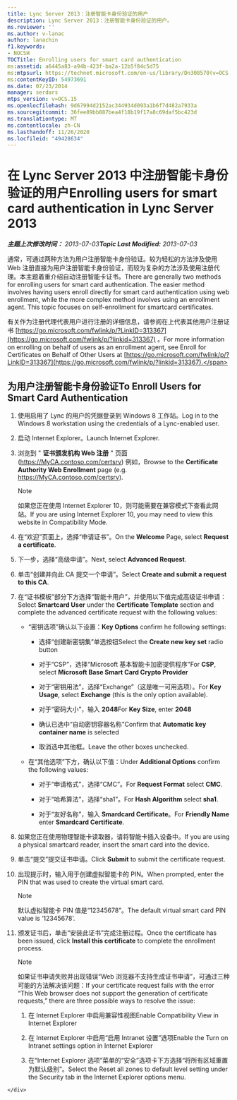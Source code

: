 ```yaml
---
title: Lync Server 2013：注册智能卡身份验证的用户
description: Lync Server 2013：注册智能卡身份验证的用户。
ms.reviewer: ''
ms.author: v-lanac
author: lanachin
f1.keywords:
- NOCSH
TOCTitle: Enrolling users for smart card authentication
ms:assetid: a6445a83-a94b-423f-ba2a-12b5f84c5d75
ms:mtpsurl: https://technet.microsoft.com/en-us/library/Dn308570(v=OCS.15)
ms:contentKeyID: 54973691
ms.date: 07/23/2014
manager: serdars
mtps_version: v=OCS.15
ms.openlocfilehash: 9d67994d2152ac344934d093a1b6f7d482a7933a
ms.sourcegitcommit: 36fee89bb887bea4f18b19f17a8c69daf5bc423d
ms.translationtype: MT
ms.contentlocale: zh-CN
ms.lasthandoff: 11/26/2020
ms.locfileid: "49428634"
---
```

# <a name="enrolling-users-for-smart-card-authentication-in-lync-server-2013"></a><span data-ttu-id="4aae7-103">在 Lync Server 2013 中注册智能卡身份验证的用户</span><span class="sxs-lookup"><span data-stu-id="4aae7-103">Enrolling users for smart card authentication in Lync Server 2013</span></span>

<div data-xmlns="http://www.w3.org/1999/xhtml">

<div class="topic" data-xmlns="http://www.w3.org/1999/xhtml" data-msxsl="urn:schemas-microsoft-com:xslt" data-cs="https://msdn.microsoft.com/">

<div data-asp="https://msdn2.microsoft.com/asp">



</div>

<div id="mainSection">

<div id="mainBody"><span data-ttu-id="4aae7-104">

<span> </span></span><span class="sxs-lookup"><span data-stu-id="4aae7-104">

<span> </span></span></span>

<span data-ttu-id="4aae7-105">_**主题上次修改时间：** 2013-07-03_</span><span class="sxs-lookup"><span data-stu-id="4aae7-105">_**Topic Last Modified:** 2013-07-03_</span></span>

<span data-ttu-id="4aae7-p101">通常，可通过两种方法为用户注册智能卡身份验证。较为轻松的方法涉及使用 Web 注册直接为用户注册智能卡身份验证，而较为复杂的方法涉及使用注册代理。本主题着重介绍自动注册智能卡证书。</span><span class="sxs-lookup"><span data-stu-id="4aae7-p101">There are generally two methods for enrolling users for smart card authentication. The easier method involves having users enroll directly for smart card authentication using web enrollment, while the more complex method involves using an enrollment agent. This topic focuses on self-enrollment for smartcard certificates.</span></span>

<span data-ttu-id="4aae7-109">有关作为注册代理代表用户进行注册的详细信息，请参阅在上代表其他用户注册证书 [https://go.microsoft.com/fwlink/p/?LinkID=313367](https://go.microsoft.com/fwlink/p/?linkid=313367) 。</span><span class="sxs-lookup"><span data-stu-id="4aae7-109">For more information on enrolling on behalf of users as an enrollment agent, see Enroll for Certificates on Behalf of Other Users at [https://go.microsoft.com/fwlink/p/?LinkID=313367](https://go.microsoft.com/fwlink/p/?linkid=313367).</span></span>

<div>

## <a name="to-enroll-users-for-smart-card-authentication"></a><span data-ttu-id="4aae7-110">为用户注册智能卡身份验证</span><span class="sxs-lookup"><span data-stu-id="4aae7-110">To Enroll Users for Smart Card Authentication</span></span>

1.  <span data-ttu-id="4aae7-111">使用启用了 Lync 的用户的凭据登录到 Windows 8 工作站。</span><span class="sxs-lookup"><span data-stu-id="4aae7-111">Log in to the Windows 8 workstation using the credentials of a Lync-enabled user.</span></span>

2.  <span data-ttu-id="4aae7-112">启动 Internet Explorer。</span><span class="sxs-lookup"><span data-stu-id="4aae7-112">Launch Internet Explorer.</span></span>

3.  <span data-ttu-id="4aae7-113">浏览到 " **证书颁发机构 Web 注册** " 页面 (https://MyCA.contoso.com/certsrv) 例如，</span><span class="sxs-lookup"><span data-stu-id="4aae7-113">Browse to the **Certificate Authority Web Enrollment** page (e.g. https://MyCA.contoso.com/certsrv).</span></span>
    
    <div>
    

    > [!NOTE]  
    > <span data-ttu-id="4aae7-114">如果您正在使用 Internet Explorer 10，则可能需要在兼容模式下查看此网站。</span><span class="sxs-lookup"><span data-stu-id="4aae7-114">If you are using Internet Explorer 10, you may need to view this website in Compatibility Mode.</span></span>

    
    </div>

4.  <span data-ttu-id="4aae7-115">在“欢迎”页面上，选择“申请证书”。</span><span class="sxs-lookup"><span data-stu-id="4aae7-115">On the **Welcome** Page, select **Request a certificate**.</span></span>

5.  <span data-ttu-id="4aae7-116">下一步，选择“高级申请”。</span><span class="sxs-lookup"><span data-stu-id="4aae7-116">Next, select **Advanced Request**.</span></span>

6.  <span data-ttu-id="4aae7-117">单击“创建并向此 CA 提交一个申请”。</span><span class="sxs-lookup"><span data-stu-id="4aae7-117">Select **Create and submit a request to this CA**.</span></span>

7.  <span data-ttu-id="4aae7-118">在“证书模板”部分下方选择“智能卡用户”，并使用以下值完成高级证书申请：</span><span class="sxs-lookup"><span data-stu-id="4aae7-118">Select **Smartcard User** under the **Certificate Template** section and complete the advanced certificate request with the following values:</span></span>
    
      - <span data-ttu-id="4aae7-119">“密钥选项”确认以下设置：</span><span class="sxs-lookup"><span data-stu-id="4aae7-119">**Key Options** confirm he following settings:</span></span>
        
          - <span data-ttu-id="4aae7-120">选择“创建新密钥集”单选按钮</span><span class="sxs-lookup"><span data-stu-id="4aae7-120">Select the **Create new key set** radio button</span></span>
        
          - <span data-ttu-id="4aae7-121">对于“CSP”，选择“Microsoft 基本智能卡加密提供程序”</span><span class="sxs-lookup"><span data-stu-id="4aae7-121">For **CSP**, select **Microsoft Base Smart Card Crypto Provider**</span></span>
        
          - <span data-ttu-id="4aae7-122">对于“密钥用法”，选择“Exchange”（这是唯一可用选项）。</span><span class="sxs-lookup"><span data-stu-id="4aae7-122">For **Key Usage**, select **Exchange** (this is the only option available).</span></span>
        
          - <span data-ttu-id="4aae7-123">对于“密码大小”，输入 **2048**</span><span class="sxs-lookup"><span data-stu-id="4aae7-123">For **Key Size**, enter **2048**</span></span>
        
          - <span data-ttu-id="4aae7-124">确认已选中“自动密钥容器名称”</span><span class="sxs-lookup"><span data-stu-id="4aae7-124">Confirm that **Automatic key container name** is selected</span></span>
        
          - <span data-ttu-id="4aae7-125">取消选中其他框。</span><span class="sxs-lookup"><span data-stu-id="4aae7-125">Leave the other boxes unchecked.</span></span>
    
      - <span data-ttu-id="4aae7-126">在“其他选项”下方，确认以下值：</span><span class="sxs-lookup"><span data-stu-id="4aae7-126">Under **Additional Options** confirm the following values:</span></span>
        
          - <span data-ttu-id="4aae7-127">对于“申请格式”，选择“CMC”。</span><span class="sxs-lookup"><span data-stu-id="4aae7-127">For **Request Format** select **CMC**.</span></span>
        
          - <span data-ttu-id="4aae7-128">对于“哈希算法”，选择“sha1”。</span><span class="sxs-lookup"><span data-stu-id="4aae7-128">For **Hash Algorithm** select **sha1**.</span></span>
        
          - <span data-ttu-id="4aae7-129">对于“友好名称”，输入 **Smardcard Certificate**。</span><span class="sxs-lookup"><span data-stu-id="4aae7-129">For **Friendly Name** enter **Smardcard Certificate**.</span></span>

8.  <span data-ttu-id="4aae7-130">如果您正在使用物理智能卡读取器，请将智能卡插入设备中。</span><span class="sxs-lookup"><span data-stu-id="4aae7-130">If you are using a physical smartcard reader, insert the smart card into the device.</span></span>

9.  <span data-ttu-id="4aae7-131">单击“提交”提交证书申请。</span><span class="sxs-lookup"><span data-stu-id="4aae7-131">Click **Submit** to submit the certificate request.</span></span>

10. <span data-ttu-id="4aae7-132">出现提示时，输入用于创建虚拟智能卡的 PIN。</span><span class="sxs-lookup"><span data-stu-id="4aae7-132">When prompted, enter the PIN that was used to create the virtual smart card.</span></span>
    
    <div>
    

    > [!NOTE]  
    > <span data-ttu-id="4aae7-133">默认虚拟智能卡 PIN 值是“12345678”。</span><span class="sxs-lookup"><span data-stu-id="4aae7-133">The default virtual smart card PIN value is ‘12345678’.</span></span>

    
    </div>

11. <span data-ttu-id="4aae7-134">颁发证书后，单击“安装此证书”完成注册过程。</span><span class="sxs-lookup"><span data-stu-id="4aae7-134">Once the certificate has been issued, click **Install this certificate** to complete the enrollment process.</span></span>
    
    <div>
    

    > [!NOTE]  
    > <span data-ttu-id="4aae7-135">如果证书申请失败并出现错误“Web 浏览器不支持生成证书申请”，可通过三种可能的方法解决该问题：</span><span class="sxs-lookup"><span data-stu-id="4aae7-135">If your certificate request fails with the error “This Web browser does not support the generation of certificate requests,” there are three possible ways to resolve the issue:</span></span> 
    > <OL>
    > <LI>
    > <P><span data-ttu-id="4aae7-136">在 Internet Explorer 中启用兼容性视图</span><span class="sxs-lookup"><span data-stu-id="4aae7-136">Enable Compatibility View in Internet Explorer</span></span></P>
    > <LI>
    > <P><span data-ttu-id="4aae7-137">在 Internet Explorer 中启用“启用 Intranet 设置”选项</span><span class="sxs-lookup"><span data-stu-id="4aae7-137">Enable the Turn on Intranet settings option in Internet Explorer</span></span></P>
    > <LI>
    > <P><span data-ttu-id="4aae7-138">在“Internet Explorer 选项”菜单的“安全”选项卡下方选择“将所有区域重置为默认级别”。</span><span class="sxs-lookup"><span data-stu-id="4aae7-138">Select the Reset all zones to default level setting under the Security tab in the Internet Explorer options menu.</span></span></P></LI></OL><span data-ttu-id="4aae7-139">

    
    </div>

</div>

</div>

<span> </span>

</div>

</div>

</span><span class="sxs-lookup"><span data-stu-id="4aae7-139">

    
    </div>

</div>

</div>

<span> </span>

</div>

</div>

</span></span></div>

